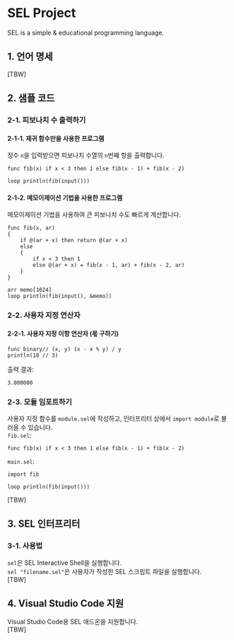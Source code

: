 # SEL Project
SEL is a simple & educational programming language.

## 1. 언어 명세
[TBW]

## 2. 샘플 코드
### 2-1. 피보나치 수 출력하기
#### 2-1-1. 재귀 함수만을 사용한 프로그램
정수 `n`을 입력받으면 피보나치 수열의 `n`번째 항을 출력합니다.
```
func fib(x) if x < 3 then 1 else fib(x - 1) + fib(x - 2)

loop println(fib(input()))
```
#### 2-1-2. 메모이제이션 기법을 사용한 프로그램
메모이제이션 기법을 사용하여 큰 피보나치 수도 빠르게 계산합니다.
```
func fib(x, ar)
{
    if @(ar + x) then return @(ar + x)
    else
    {
        if x < 3 then 1 
        else @(ar + x) = fib(x - 1, ar) + fib(x - 2, ar)
    }
}

arr memo[1024]
loop println(fib(input(), &memo))
```
### 2-2. 사용자 지정 연산자
#### 2-2-1. 사용자 지정 이항 연산자 (몫 구하기)
```
func binary// (x, y) (x - x % y) / y
println(10 // 3)
```
출력 결과:
```
3.000000
```
### 2-3. 모듈 임포트하기
사용자 지정 함수를 `module.sel`에 작성하고, 인터프리터 상에서 `import module`로 불러올 수 있습니다.  
`fib.sel`:
```
func fib(x) if x < 3 then 1 else fib(x - 1) + fib(x - 2)
```
`main.sel`:
```
import fib

loop println(fib(input()))
```

[TBW]

## 3. SEL 인터프리터
### 3-1. 사용법
`sel`은 SEL Interactive Shell을 실행합니다.  
`sel "filename.sel"`은 사용자가 작성한 SEL 스크립트 파일을 실행합니다.  
[TBW]

## 4. Visual Studio Code 지원
Visual Studio Code용 SEL 애드온을 지원합니다.  
[TBW]
